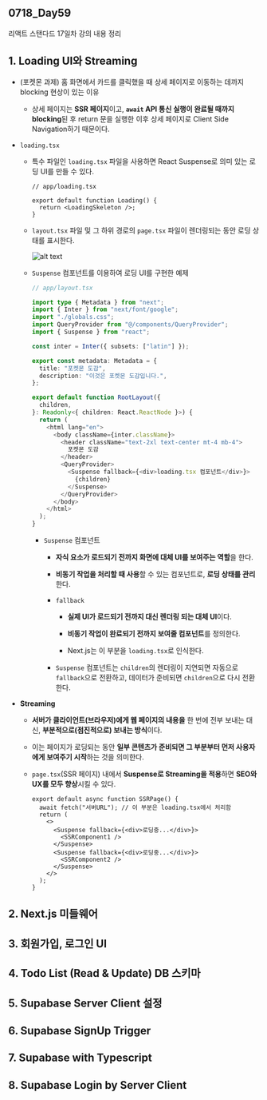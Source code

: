 ## 0718_Day59

리액트 스탠다드 17일차 강의 내용 정리

## 1. Loading UI와 Streaming

- (포켓몬 과제) 홈 화면에서 카드를 클릭했을 때 상세 페이지로 이동하는 데까지 blocking 현상이 있는 이유

  - 상세 페이지는 **SSR 페이지**이고, **`await` API 통신 실행이 완료될 때까지 blocking**된 후 return 문을 실행한 이후 상세 페이지로 Client Side Navigation하기 때문이다.

- `loading.tsx`

  - 특수 파일인 `loading.tsx` 파일을 사용하면 React Suspense로 의미 있는 로딩 UI를 만들 수 있다.

    ```tsx
    // app/loading.tsx

    export default function Loading() {
      return <LoadingSkeleton />;
    }
    ```

  - `layout.tsx` 파일 및 그 하위 경로의 `page.tsx` 파일이 렌더링되는 동안 로딩 상태를 표시한다.

    ![alt text](https://teamsparta.notion.site/image/https%3A%2F%2Fprod-files-secure.s3.us-west-2.amazonaws.com%2F83c75a39-3aba-4ba4-a792-7aefe4b07895%2Fd336dfb2-2ff7-42ad-b552-f49fa587a5d2%2FUntitled.png?table=block&id=f0cda310-22b6-46e5-b3a1-3a9d766ea74c&spaceId=83c75a39-3aba-4ba4-a792-7aefe4b07895&width=250&userId=&cache=v2)

  - `Suspense` 컴포넌트를 이용하여 로딩 UI를 구현한 예제

    ```typescript
    // app/layout.tsx

    import type { Metadata } from "next";
    import { Inter } from "next/font/google";
    import "./globals.css";
    import QueryProvider from "@/components/QueryProvider";
    import { Suspense } from "react";

    const inter = Inter({ subsets: ["latin"] });

    export const metadata: Metadata = {
      title: "포켓몬 도감",
      description: "이것은 포켓몬 도감입니다.",
    };

    export default function RootLayout({
      children,
    }: Readonly<{ children: React.ReactNode }>) {
      return (
        <html lang="en">
          <body className={inter.className}>
            <header className="text-2xl text-center mt-4 mb-4">
              포켓몬 도감
            </header>
            <QueryProvider>
              <Suspense fallback={<div>loading.tsx 컴포넌트</div>}>
                {children}
              </Suspense>
            </QueryProvider>
          </body>
        </html>
      );
    }
    ```

    - `Suspense` 컴포넌트

      - **자식 요소가 로드되기 전까지 화면에 대체 UI를 보여주는 역할**을 한다.

      - **비동기 작업을 처리할 때 사용**할 수 있는 컴포넌트로, **로딩 상태를 관리**한다.

      - `fallback`

        - **실제 UI가 로드되기 전까지 대신 렌더링 되는 대체 UI**이다.

        - **비동기 작업이 완료되기 전까지 보여줄 컴포넌트**를 정의한다.

        - Next.js는 이 부분을 `loading.tsx`로 인식한다.

      - `Suspense` 컴포넌트는 `children`의 렌더링이 지연되면 자동으로 `fallback`으로 전환하고, 데이터가 준비되면 `children`으로 다시 전환한다.

- **Streaming**

  - **서버가 클라이언트(브라우저)에게 웹 페이지의 내용을** 한 번에 전부 보내는 대신, **부분적으로(점진적으로) 보내는 방식**이다.

  - 이는 페이지가 로딩되는 동안 **일부 콘텐츠가 준비되면 그 부분부터 먼저 사용자에게 보여주기 시작**하는 것을 의미한다.

  - `page.tsx`(SSR 페이지) 내에서 **Suspense로 Streaming을 적용**하면 **SEO와 UX를 모두 향상**시킬 수 있다.

    ```tsx
    export default async function SSRPage() {
      await fetch("서버URL"); // 이 부분은 loading.tsx에서 처리함
      return (
        <>
          <Suspense fallback={<div>로딩중...</div>}>
            <SSRComponent1 />
          </Suspense>
          <Suspense fallback={<div>로딩중...</div>}>
            <SSRComponent2 />
          </Suspense>
        </>
      );
    }
    ```

## 2. Next.js 미들웨어

## 3. 회원가입, 로그인 UI

## 4. Todo List (Read & Update) DB 스키마

## 5. Supabase Server Client 설정

## 6. Supabase SignUp Trigger

## 7. Supabase with Typescript

## 8. Supabase Login by Server Client
